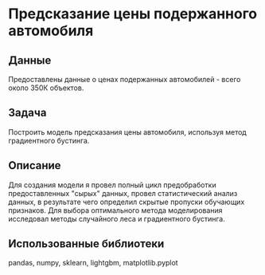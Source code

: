 # Предсказание цены подержанного автомобиля
## Данные
Предоставлены данные о ценах подержанных автомобилей - всего около 350К объектов.
## Задача
Построить модель предсказания цены автомобиля, используя метод градиентного бустинга.
## Описание
Для создания модели я провел полный цикл предобработки предоставленных "сырых" данных, провел статистический анализ данных, в результате чего определил скрытые пропуски обучающих признаков. Для выбора оптимального метода моделирования исследовал методы случайного леса и градиентного бустинга.
## Использованные библиотеки
pandas, numpy, sklearn, lightgbm, matplotlib.pyplot

